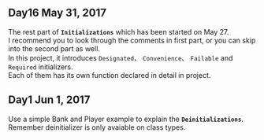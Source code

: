 ## Day16 May 31, 2017
The rest part of **`Initializations`** which has been started on May 27.  
I recommend you to look through the comments in first part, or you can skip into
the second part as well.  
In this project, it introduces `Designated`、 `Convenience`、 `Failable` and `Required` initializers.   
Each of them has its own function declared in detail in project.

## Day1 Jun 1, 2017
Use a simple Bank and Player example to explain the **`Deinitializations`**.  
Remember deinitializer is only avaiable on class types.
